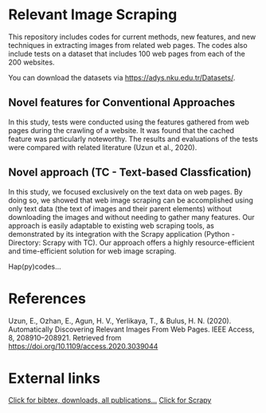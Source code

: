 # Relevant Image Scraping

This repository includes codes for current methods, new features, and new techniques in extracting images from related web pages. The codes also include tests on a dataset that includes 100 web pages from each of the 200 websites.

You can download the datasets via https://adys.nku.edu.tr/Datasets/.

## Novel features for Conventional Approaches

In this study, tests were conducted using the features gathered from web pages during the crawling of a website. It was found that the cached feature was particularly noteworthy. The results and evaluations of the tests were compared with related literature (Uzun et al., 2020).

## Novel approach (TC - Text-based Classfication) 

In this study, we focused exclusively on the text data on web pages. By doing so, we showed that web image scraping can be accomplished using only text data (the text of images and their parent elements) without downloading the images and without needing to gather many features. Our approach is easily adaptable to existing web scraping tools, as demonstrated by its integration with the Scrapy application (Python - Directory: Scrapy with TC). Our approach offers a highly resource-efficient and time-efficient solution for web image scraping.

Hap(py)codes...

# References
Uzun, E., Ozhan, E., Agun, H. V., Yerlikaya, T., & Bulus, H. N. (2020). Automatically Discovering Relevant Images From Web Pages. IEEE Access, 8, 208910–208921. Retrieved from https://doi.org/10.1109/access.2020.3039044

# External links
<a href="https://erdincuzun.com/yayinlar/" target="_blank">Click for bibtex, downloads, all publications...</a>
<a href="https://scrapy.org/" target="_blank">Click for Scrapy</a>
